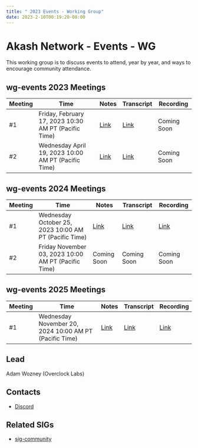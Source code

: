```yaml
---
title: " 2023 Events - Working Group"
date: 2023-2-10T00:19:20-08:00
---
```


# Akash Network - Events - WG

This working group is to discuss events to attend, year by year, and ways to encourage community attendance.

## wg-events 2023 Meetings
| Meeting | Time | Notes | Transcript | Recording
| --- | --- | --- | --- | --- |
| #1 | Friday, February 17, 2023 10:30 AM PT (Pacific Time) | [Link](https://github.com/akash-network/community/blob/main/wg-events/meetings/wg-events-001-2023-02-17.md) | [Link](https://github.com/akash-network/community/blob/main/wg-events/meetings/wg-events-001-2023-02-17.md#transcript) | Coming Soon
| #2 | Wednesday April 19, 2023 10:00 AM PT (Pacific Time) | [Link](https://github.com/akash-network/community/blob/main/wg-events/meetings/wg-events-002-2023-04-14.md) | [Link](https://github.com/akash-network/community/blob/main/wg-events/meetings/wg-events-002-2023-04-14.md#transcript) | Coming Soon



## wg-events 2024 Meetings
| Meeting | Time | Notes | Transcript | Recording
| --- | --- | --- | --- | --- |
| #1| Wednesday October 25, 2023 10:00 AM PT (Pacific Time) | [Link](https://github.com/akash-network/community/blob/main/wg-events/meetings-2024/001-2023-10-25.md) | [Link](https://github.com/akash-network/community/blob/main/wg-events/meetings-2024/001-2023-10-25.md#transcript) | [Link](https://bts4wsldpu6iuvcvdvsbncztc7whshy4izdsugaho3j74nq2pcla.arweave.net/DOXLSWN9PIpUVR1kFoszF-x5HxxGRyoYB3bT_jYaeJY) 
| #2| Friday November 03, 2023 10:00 AM PT (Pacific Time) |Coming Soon | Coming Soon | Coming Soon


## wg-events 2025 Meetings
| Meeting | Time | Notes | Transcript | Recording
| --- | --- | --- | --- | --- |
| #1| Wednesday November 20, 2024 10:00 AM PT (Pacific Time) | [Link](https://github.com/akash-network/community/blob/main/wg-events/meeting-2025/wg-events-001-2024-11-20.md) | [Link](https://github.com/akash-network/community/blob/main/wg-events/meeting-2025/wg-events-001-2024-11-20.md#transcript) | [Link](https://hfwetu5tb3iet4fswdz5qgxrv35wupvtdjbmkkjk37ohxmthcmka.arweave.net/OWxJ07MO0EnwsrDz2BrxrvtqPrMaQsUpKt_ce7JnExQ) 


## Lead

Adam Wozney (Overclock Labs)

## Contacts

- [Discord](https://discord.com/channels/747885925232672829/1067981460461588480)



## Related SIGs

- [sig-community](https://github.com/akash-network/community/tree/main/sig-community)

